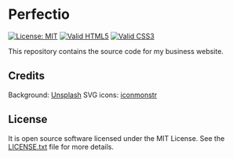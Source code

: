 # Perfectio

[![License: MIT](https://img.shields.io/badge/License-MIT-brightgreen.svg)](LICENSE.txt)
[![Valid HTML5](https://img.shields.io/badge/HTML5-Valid-brightgreen)](https://validator.w3.org/nu/?doc=https%3A%2F%2Fwww.perfectio.pl)
[![Valid CSS3](https://img.shields.io/badge/CSS3-Valid-brightgreen)](https://jigsaw.w3.org/css-validator/validator?uri=https%3A%2F%2Fwww.perfectio.pl)

This repository contains the source code for my business website.

## Credits

Background: [Unsplash](https://unsplash.com)
SVG icons: [iconmonstr](https://iconmonstr.com)

## License

It is open source software licensed under the MIT License. See the [LICENSE.txt](LICENSE.txt) file for more details.
